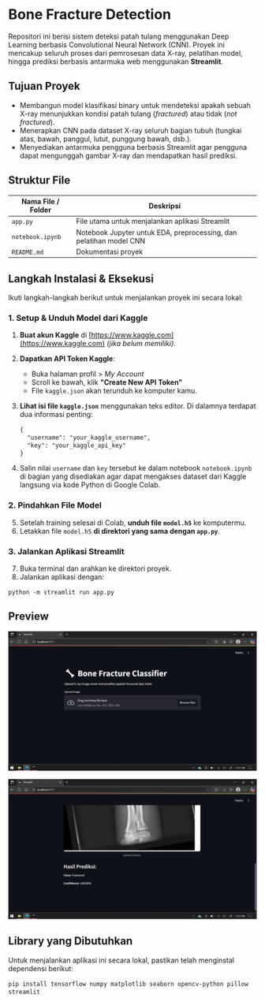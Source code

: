 # Bone Fracture Detection

Repositori ini berisi sistem deteksi patah tulang menggunakan Deep Learning berbasis Convolutional Neural Network (CNN). Proyek ini mencakup seluruh proses dari pemrosesan data X-ray, pelatihan model, hingga prediksi berbasis antarmuka web menggunakan **Streamlit**.

## Tujuan Proyek

* Membangun model klasifikasi binary untuk mendeteksi apakah sebuah X-ray menunjukkan kondisi patah tulang (*fractured*) atau tidak (*not fractured*).
* Menerapkan CNN pada dataset X-ray seluruh bagian tubuh (tungkai atas, bawah, panggul, lutut, punggung bawah, dsb.).
* Menyediakan antarmuka pengguna berbasis Streamlit agar pengguna dapat mengunggah gambar X-ray dan mendapatkan hasil prediksi.

## Struktur File

| Nama File / Folder      | Deskripsi                                                             |
| ----------------------- | --------------------------------------------------------------------- |
| `app.py`                | File utama untuk menjalankan aplikasi Streamlit                       |
| `notebook.ipynb`        | Notebook Jupyter untuk EDA, preprocessing, dan pelatihan model CNN    |
| `README.md`             | Dokumentasi proyek                                                    |

## Langkah Instalasi & Eksekusi

Ikuti langkah-langkah berikut untuk menjalankan proyek ini secara lokal:

### 1. Setup & Unduh Model dari Kaggle

1. **Buat akun Kaggle** di [https://www.kaggle.com](https://www.kaggle.com) *(jika belum memiliki)*.
2. **Dapatkan API Token Kaggle**:

   * Buka halaman profil > *My Account*
   * Scroll ke bawah, klik **"Create New API Token"**
   * File `kaggle.json` akan terunduh ke komputer kamu.
3. **Lihat isi file `kaggle.json`** menggunakan teks editor. Di dalamnya terdapat dua informasi penting:

   ```
   {
     "username": "your_kaggle_username",
     "key": "your_kaggle_api_key"
   }
   ```
4. Salin nilai `username` dan `key` tersebut ke dalam notebook `notebook.ipynb` di bagian yang disediakan agar dapat mengakses dataset dari Kaggle langsung via kode Python di Google Colab.

### 2. Pindahkan File Model

5. Setelah training selesai di Colab, **unduh file `model.h5`** ke komputermu.
6. Letakkan file `model.h5` **di direktori yang sama dengan `app.py`**.

### 3. Jalankan Aplikasi Streamlit

7. Buka terminal dan arahkan ke direktori proyek.
8. Jalankan aplikasi dengan:

```
python -m streamlit run app.py
```

## Preview

![Screenshot 1](images/Screenshot_(493).png)

![Screenshot 2](images/Screenshot_(494).png)

## Library yang Dibutuhkan

Untuk menjalankan aplikasi ini secara lokal, pastikan telah menginstal dependensi berikut:

```
pip install tensorflow numpy matplotlib seaborn opencv-python pillow streamlit
```
